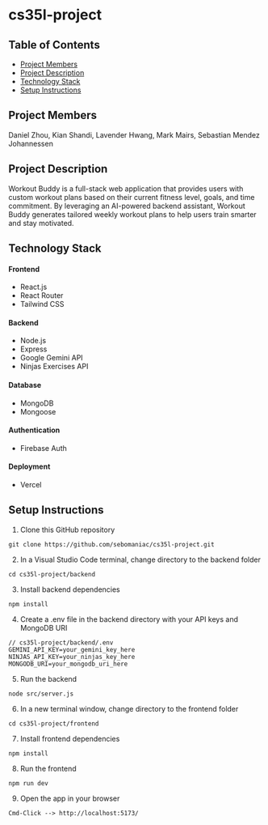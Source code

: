 # cs35l-project

## Table of Contents
- [Project Members](#project-members)
- [Project Description](#project-description)
- [Technology Stack](#technology-stack)
- [Setup Instructions](#setup-instructions)

## Project Members
Daniel Zhou, Kian Shandi, Lavender Hwang, Mark Mairs, Sebastian Mendez Johannessen

## Project Description
Workout Buddy is a full-stack web application that provides users with custom workout plans based on their current fitness level, goals, and time commitment. By leveraging an AI-powered backend assistant, Workout Buddy generates tailored weekly workout plans to help users train smarter and stay motivated.

## Technology Stack
#### Frontend
- React.js
- React Router
- Tailwind CSS
#### Backend
- Node.js
- Express
- Google Gemini API
- Ninjas Exercises API
#### Database
- MongoDB
- Mongoose
#### Authentication
- Firebase Auth
#### Deployment
- Vercel

## Setup Instructions

1. Clone this GitHub repository
```
git clone https://github.com/sebomaniac/cs35l-project.git
```

2. In a Visual Studio Code terminal, change directory to the backend folder
```
cd cs35l-project/backend
```

3. Install backend dependencies
```
npm install
```

4. Create a .env file in the backend directory with your API keys and MongoDB URI
```
// cs35l-project/backend/.env
GEMINI_API_KEY=your_gemini_key_here
NINJAS_API_KEY=your_ninjas_key_here
MONGODB_URI=your_mongodb_uri_here
```

5. Run the backend
```
node src/server.js
```

6. In a new terminal window, change directory to the frontend folder
```
cd cs35l-project/frontend
```

7. Install frontend dependencies
```
npm install
```

8. Run the frontend
```
npm run dev
```

9. Open the app in your browser
```
Cmd-Click --> http://localhost:5173/
```